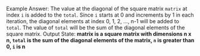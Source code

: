 Example Answer:
The value at the diagonal of the square matrix `matrix` at index `i` is added to the `total`. Since `i` starts at 0 and increments by 1 in each iteration, the diagonal elements at index 0, 1, 2, ..., n-1 will be added to `total`. The value of `total` will be the sum of the diagonal elements of the square matrix.
Output State: **matrix is a square matrix with dimensions n x n, `total` is the sum of the diagonal elements of the matrix, `n` is greater than 0, `i` is n**
